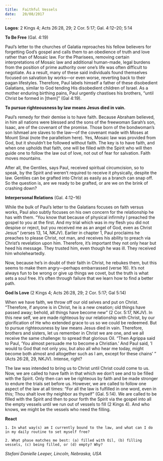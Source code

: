 ```yaml
---
title:  Faithful Vessels
date:   20/08/2017
---
```


**Logos**: 2 Kings 4; Acts 26:28, 29; 2 Cor. 5:17; Gal. 4:12–20; 5:14

**To Be Free** (Gal. 4:19)

Paul’s letter to the churches of Galatia reproaches his fellow believers for forgetting God’s gospel and calls them to an obedience of truth and love rather than of Mosaic law. For the Pharisees, removing certain interpretations of Mosaic law and additional human-made, legal burdens from the position of prime authority over one’s life was often difficult to negotiate. As a result, many of these said individuals found themselves focused on salvation by works—or even worse, reverting back to their pagan lifestyles. Therefore, Paul labels himself a father of these disobedient Galatians, similar to God tending His disobedient children of Israel. As a mother enduring birthing pains, Paul urgently chastises his brothers, “until Christ be formed in [them]” (Gal 4:19).

**To pursue righteousness by law means Jesus died in vain.**

Paul’s remedy for their demise is to have faith. Because Abraham believed, in him all nations were blessed and the sons of the freewoman Sarah’s son, Isaac, are of the covenant of the promise. Those born of the bondwoman’s son Ishmael are slaves to the law—of the covenant made with Moses at Mount Sinai (note the parallelism here). Yes, Mosaic law was provided from God, but it shouldn’t be followed without faith. The key is to have faith, and when one upholds that faith, one will be filled with the Spirit who will then guide one to follow the law out of love, not out of fear for salvation. Faith moves mountains.

After all, the Gentiles, says Paul, received spiritual circumcision, so to speak, by the Spirit and weren’t required to receive it physically, despite the law. Gentiles can be grafted into Christ as easily as a branch can snap off. So the question is, are we ready to be grafted, or are we on the brink of crashing down?

**Interpersonal Relations** (Gal. 4:12–16)

While the bulk of Paul’s letter to the Galatians focuses on faith versus works, Paul also subtly focuses on his own concern for the relationship he has with them. “You know that because of physical infirmity I preached the gospel to you at the first. And my trial which was in my flesh you did not despise or reject, but you received me as an angel of God, even as Christ Jesus” (verses 13, 14, NKJV). Earlier in chapter 1, Paul proclaims he preaches to please Christ, not man, and receives his ability to preach via Christ’s revelation upon him. Therefore, it’s important they not only hear but heed his message. They trusted him, even though he was ill. They received him wholeheartedly.

Now, because he’s in doubt of their faith in Christ, he rebukes them, but this seems to make them angry—perhaps embarrassed (verse 16). It’s not always fun to be wrong or give up things we covet, but the truth is what sets a soul free. It’s often through failure that we learn how to find a better path.

**God Is Love** (2 Kings 4; Acts 26:28, 29; 2 Cor. 5:17; Gal 5:14)

When we have faith, we throw off our old selves and put on Christ. “Therefore, if anyone is in Christ, he is a new creation; old things have passed away; behold, all things have become new” (2 Cor. 5:17, NKJV). In this new self, we are made righteous by our relationship with Christ, by our glorification of He who extended grace to us so we could be redeemed. But to pursue righteousness by law means Jesus died in vain. Therefore, brothers and sisters, let us remember in Christ we are one, and we all receive the same challenge: to spread that glorious Oil. “Then Agrippa said to Paul, ‘You almost persuade me to become a Christian.’ And Paul said, ‘I would to God that not only you, but also all who hear me today, might become both almost and altogether such as I am, except for these chains’ ” (Acts 26:28, 29, NKJV). Intense, right?

The law was intended to bring us to Christ until Christ could come to us. Now, we are called to have faith in that which we don’t see and to be filled with the Spirit. Only then can we be righteous by faith and be made stronger to endure the trials set before us. However, we are called to follow one aspect of the law at all times: “For all the law is fulfilled in one word, even in this; Thou shalt love thy neighbor as thyself” (Gal. 5:14). We are called to be filled with the Spirit and then to pour forth the Spirit via the gospel into all the empty vessels until we run out of vessels to fill (2 Kings 4). And who knows, we might be the vessels who need the filling.

**React**

`1. In what way(s) am I currently bound to the law, and what can I do in my daily routine to set myself free?`

`2. What phase matches me best: (a) filled with Oil, (b) filling vessels, (c) being filled, or (d) empty? Why?`

_Stefani Danielle Leeper, Lincoln, Nebraska, USA_